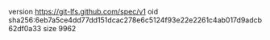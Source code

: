 version https://git-lfs.github.com/spec/v1
oid sha256:6eb7a5ce4dd77dd151dcac278e6c5124f93e22e2261c4ab017d9adcb62df0a33
size 9962
